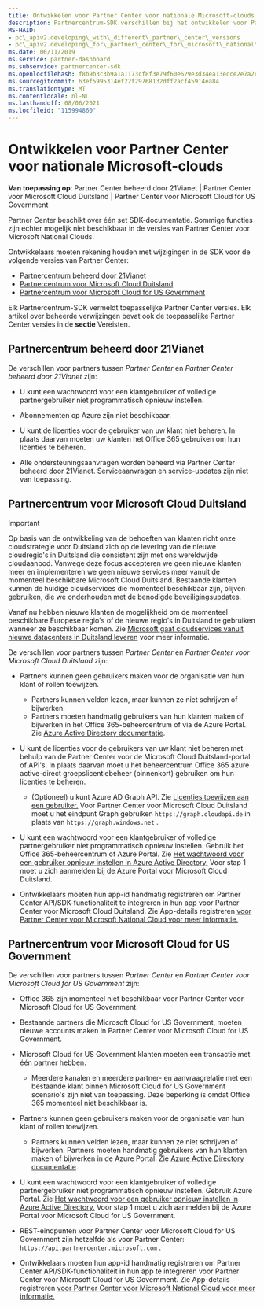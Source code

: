 ```yaml
---
title: Ontwikkelen voor Partner Center voor nationale Microsoft-clouds
description: Partnercentrum-SDK verschillen bij het ontwikkelen voor Partner Center voor nationale Microsoft-clouds.
MS-HAID:
- pc\_apiv2.developing\_with\_different\_partner\_center\_versions
- pc\_apiv2.developing\_for\_partner\_center\_for\_microsoft\_national\_cloud
ms.date: 06/11/2019
ms.service: partner-dashboard
ms.subservice: partnercenter-sdk
ms.openlocfilehash: f8b9b3c3b9a1a1173cf8f3e79f60e629e3d34ea13ecce2e7a2c74924bde2b7d1
ms.sourcegitcommit: 63ef5995314ef22f29768132dff2acf45914ea84
ms.translationtype: MT
ms.contentlocale: nl-NL
ms.lasthandoff: 08/06/2021
ms.locfileid: "115994860"
---
```

# <a name="developing-for-partner-center-for-microsoft-national-clouds"></a>Ontwikkelen voor Partner Center voor nationale Microsoft-clouds

**Van toepassing op**: Partner Center beheerd door 21Vianet | Partner Center voor Microsoft Cloud Duitsland | Partner Center voor Microsoft Cloud for US Government

Partner Center beschikt over één set SDK-documentatie. Sommige functies zijn echter mogelijk niet beschikbaar in de versies van Partner Center voor Microsoft National Clouds.

Ontwikkelaars moeten rekening houden met wijzigingen in de SDK voor de volgende versies van Partner Center:

- [Partnercentrum beheerd door 21Vianet](#partner-center-operated-by-21vianet)
- [Partnercentrum voor Microsoft Cloud Duitsland](#partner-center-for-microsoft-cloud-germany)
- [Partnercentrum voor Microsoft Cloud for US Government](#partner-center-for-microsoft-cloud-for-us-government)

Elk Partnercentrum-SDK vermeldt toepasselijke Partner Center versies. Elk artikel over beheerde verwijzingen bevat ook de toepasselijke Partner Center versies in de **sectie** Vereisten.

## <a name="partner-center-operated-by-21vianet"></a>Partnercentrum beheerd door 21Vianet

De verschillen voor partners tussen *Partner Center* en *Partner Center beheerd door 21Vianet* zijn:

- U kunt een wachtwoord voor een klantgebruiker of volledige partnergebruiker niet programmatisch opnieuw instellen.

- Abonnementen op Azure zijn niet beschikbaar.

- U kunt de licenties voor de gebruiker van uw klant niet beheren. In plaats daarvan moeten uw klanten het Office 365 gebruiken om hun licenties te beheren.

- Alle ondersteuningsaanvragen worden beheerd via Partner Center beheerd door 21Vianet. Serviceaanvragen en service-updates zijn niet van toepassing.

## <a name="partner-center-for-microsoft-cloud-germany"></a>Partnercentrum voor Microsoft Cloud Duitsland

> [!IMPORTANT]
> Op basis van de ontwikkeling van de behoeften van klanten richt onze cloudstrategie voor Duitsland zich op de levering van de nieuwe cloudregio's in Duitsland die consistent zijn met ons wereldwijde cloudaanbod. Vanwege deze focus accepteren we geen nieuwe klanten meer en implementeren we geen nieuwe services meer vanuit de momenteel beschikbare Microsoft Cloud Duitsland. Bestaande klanten kunnen de huidige cloudservices die momenteel beschikbaar zijn, blijven gebruiken, die we onderhouden met de benodigde beveiligingsupdates.
>
> Vanaf nu hebben nieuwe klanten de mogelijkheid om de momenteel beschikbare Europese regio's of de nieuwe regio's in Duitsland te gebruiken wanneer ze beschikbaar komen. Zie [Microsoft gaat cloudservices vanuit nieuwe datacenters in Duitsland leveren](https://news.microsoft.com/europe/2018/08/31/microsoft-to-deliver-cloud-services-from-new-datacentres-in-germany-in-2019-to-meet-evolving-customer-needs/) voor meer informatie.

De verschillen voor partners tussen *Partner Center* en *Partner Center voor Microsoft Cloud Duitsland* zijn:

- Partners kunnen geen gebruikers maken voor de organisatie van hun klant of rollen toewijzen.
  - Partners kunnen velden lezen, maar kunnen ze niet schrijven of bijwerken.
  - Partners moeten handmatig gebruikers van hun klanten maken of bijwerken in het Office 365-beheercentrum of via de Azure Portal. Zie [Azure Active Directory documentatie](/azure/active-directory/).

- U kunt de licenties voor de gebruikers van uw klant niet beheren met behulp van de Partner Center voor de Microsoft Cloud Duitsland-portal of API's. In plaats daarvan moet u het beheercentrum Office 365 azure active-direct groepslicentiebeheer (binnenkort) gebruiken om hun licenties te beheren.
  - (Optioneel) u kunt Azure AD Graph API. Zie [Licenties toewijzen aan een gebruiker.](/graph/api/user-assignlicense) Voor Partner Center voor Microsoft Cloud Duitsland moet u het eindpunt Graph gebruiken `https://graph.cloudapi.de` in plaats van `https://graph.windows.net` .

- U kunt een wachtwoord voor een klantgebruiker of volledige partnergebruiker niet programmatisch opnieuw instellen. Gebruik het Office 365-beheercentrum of Azure Portal. Zie [Het wachtwoord voor een gebruiker opnieuw instellen in Azure Active Directory.](/azure/active-directory/fundamentals/active-directory-users-reset-password-azure-portal) Voor stap 1 moet u zich aanmelden bij de Azure Portal voor Microsoft Cloud Duitsland.

- Ontwikkelaars moeten hun app-id handmatig registreren om Partner Center API/SDK-functionaliteit te integreren in hun app voor Partner Center voor Microsoft Cloud Duitsland. Zie App-details registreren [voor Partner Center voor Microsoft National Cloud voor meer informatie.](create-apps-for-partner-center-for-microsoft-national-clouds.md)

## <a name="partner-center-for-microsoft-cloud-for-us-government"></a>Partnercentrum voor Microsoft Cloud for US Government

De verschillen voor partners tussen *Partner Center* en *Partner Center voor Microsoft Cloud for US Government* zijn:

- Office 365 zijn momenteel niet beschikbaar voor Partner Center voor Microsoft Cloud for US Government.

- Bestaande partners die Microsoft Cloud for US Government, moeten nieuwe accounts maken in Partner Center voor Microsoft Cloud for US Government.

- Microsoft Cloud for US Government klanten moeten een transactie met één partner hebben.
  - Meerdere kanalen en meerdere partner- en aanvraagrelatie met een bestaande klant binnen Microsoft Cloud for US Government scenario's zijn niet van toepassing. Deze beperking is omdat Office 365 momenteel niet beschikbaar is.

- Partners kunnen geen gebruikers maken voor de organisatie van hun klant of rollen toewijzen.
  - Partners kunnen velden lezen, maar kunnen ze niet schrijven of bijwerken. Partners moeten handmatig gebruikers van hun klanten maken of bijwerken in de Azure Portal. Zie [Azure Active Directory documentatie](/azure/active-directory/).

- U kunt een wachtwoord voor een klantgebruiker of volledige partnergebruiker niet programmatisch opnieuw instellen. Gebruik Azure Portal. Zie [Het wachtwoord voor een gebruiker opnieuw instellen in Azure Active Directory.](/azure/active-directory/active-directory-users-reset-password-azure-portal) Voor stap 1 moet u zich aanmelden bij de Azure Portal voor Microsoft Cloud for US Government.

- REST-eindpunten voor Partner Center voor Microsoft Cloud for US Government zijn hetzelfde als voor Partner Center: `https://api.partnercenter.microsoft.com` .

- Ontwikkelaars moeten hun app-id handmatig registreren om Partner Center API/SDK-functionaliteit in hun app te integreren voor Partner Center voor Microsoft Cloud for US Government. Zie App-details registreren [voor Partner Center voor Microsoft National Cloud voor meer informatie.](create-apps-for-partner-center-for-microsoft-national-clouds.md)
